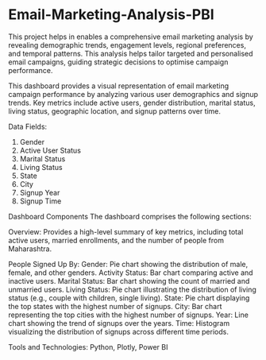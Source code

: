 # Email-Marketing-Analysis-PBI
This project helps in enables a comprehensive email marketing analysis by revealing demographic trends, engagement levels, regional preferences, and temporal patterns. This analysis helps tailor targeted and personalised email campaigns, guiding strategic decisions to optimise campaign performance.

This dashboard provides a visual representation of email marketing campaign performance by analyzing various user demographics and signup trends. Key metrics include active users, gender distribution, marital status, living status, geographic location, and signup patterns over time.


Data Fields:
1) Gender
2) Active User Status
3) Marital Status
4) Living Status
5) State
6) City
7) Signup Year 
8) Signup Time

Dashboard Components
The dashboard comprises the following sections:

Overview: Provides a high-level summary of key metrics, including total active users, married enrollments, and the number of people from Maharashtra.

People Signed Up By:
Gender: Pie chart showing the distribution of male, female, and other genders.
Activity Status: Bar chart comparing active and inactive users.
Marital Status: Bar chart showing the count of married and unmarried users.
Living Status: Pie chart illustrating the distribution of living status (e.g., couple with children, single living).
State: Pie chart displaying the top states with the highest number of signups.
City: Bar chart representing the top cities with the highest number of signups.
Year: Line chart showing the trend of signups over the years.
Time: Histogram visualizing the distribution of signups across different time periods.

Tools and Technologies: 
Python, Plotly, Power BI
